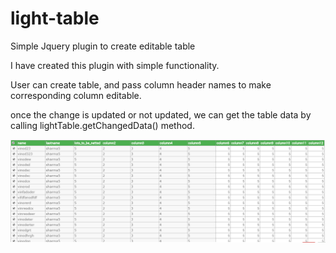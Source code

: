 # light-table
Simple Jquery plugin to create editable table

I have created this plugin with simple functionality.

User can create table, and pass column header names to make corresponding column editable.

once the change is updated or not updated, we can get the table data by calling lightTable.getChangedData() method.

![alt text](https://raw.githubusercontent.com/edorei/light-table/master/light-table.png)

